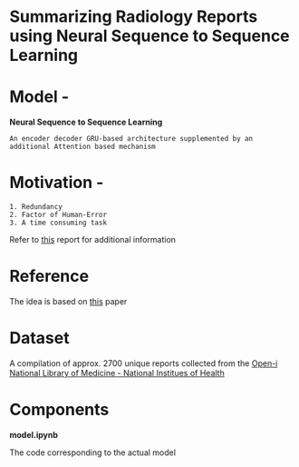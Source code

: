 # Summarizing Radiology Reports using Neural Sequence to Sequence Learning


# Model -
  **Neural Sequence to Sequence Learning**
    
    An encoder decoder GRU-based architecture supplemented by an additional Attention based mechanism

# Motivation -
    1. Redundancy
    2. Factor of Human-Error
    3. A time consuming task
Refer to [this](https://www.ncbi.nlm.nih.gov/pubmed/22195100) report for additional information

# Reference
The idea is based on [this](https://arxiv.org/abs/1809.04698) paper 
    
# Dataset

A compilation of approx. 2700 unique reports collected from the [Open-i National Library of Medicine -  National Institues of Health](https://openi.nlm.nih.gov/)
    
# Components

**model.ipynb**
   
   The code corresponding to the actual model 
